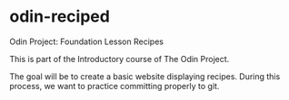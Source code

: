 # odin-reciped
Odin Project: Foundation Lesson Recipes

This is part of the Introductory course of The Odin Project.

The goal will be to create a basic website displaying recipes. During this process, we want to practice committing properly to git.